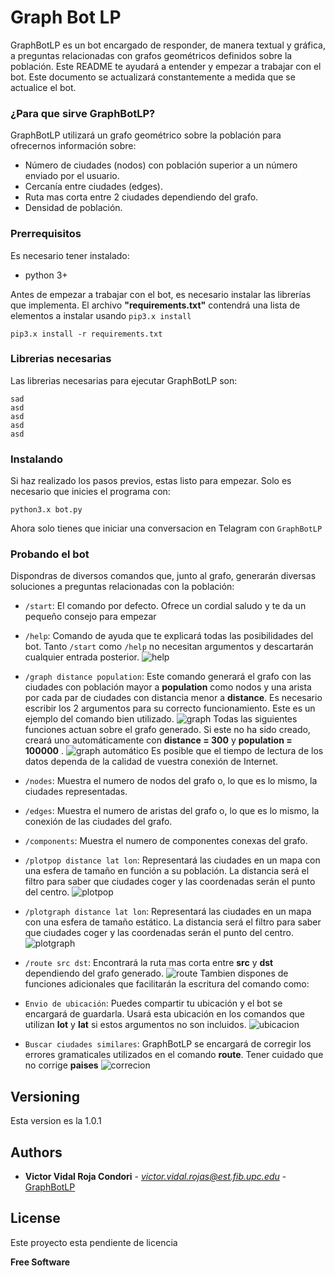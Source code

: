 # Graph Bot LP

GraphBotLP es un bot encargado de responder, de manera textual y gráfica, a preguntas relacionadas con grafos geométricos definidos sobre la población.
Este README te ayudará a entender y empezar a trabajar con el bot. Este documento se actualizará constantemente a medida que se actualice el bot.

### ¿Para que sirve GraphBotLP?

GraphBotLP utilizará un grafo geométrico sobre la población para ofrecernos información sobre:
- Número de ciudades (nodos) con población superior a un número enviado por el usuario.
- Cercanía entre ciudades (edges).
- Ruta mas corta entre 2 ciudades dependiendo del grafo.
- Densidad de población.

### Prerrequisitos

Es necesario tener instalado:
- python 3+

Antes de empezar a trabajar con el bot, es necesario instalar las librerías que implementa.
El archivo **"requirements.txt"** contendrá una lista de elementos a instalar usando ```pip3.x install```


```
pip3.x install -r requirements.txt
```

### Librerias necesarias
Las librerias necesarias para ejecutar GraphBotLP son:
```
sad
asd
asd
asd
asd
```
### Instalando

Si haz realizado los pasos previos, estas listo para empezar. Solo es necesario que inicies el programa con:
```
python3.x bot.py
```
Ahora solo tienes que iniciar una conversacion en Telagram con ```GraphBotLP```
### Probando el bot

Dispondras de diversos comandos que, junto al grafo, generarán diversas soluciones a preguntas relacionadas con la población:
- `/start`: El comando por defecto. Ofrece un cordial saludo y te da un pequeño consejo para empezar

- `/help`: Comando de ayuda que te explicará todas las posibilidades del bot. Tanto `/start` como `/help` no necesitan argumentos y descartarán cualquier entrada posterior.
![help](https://raw.githubusercontent.com/vrojasc/Imagenes/master/imagen_help.png)

- `/graph distance population`: Este comando generará el grafo con las ciudades con población mayor a **population** como nodos y una arista por cada par de ciudades con distancia menor a **distance**. Es necesario escribir los 2 argumentos para su correcto funcionamiento. Este es un ejemplo del comando bien utilizado.
![graph](https://raw.githubusercontent.com/vrojasc/Imagenes/master/imagen_graph.png)
Todas las siguientes funciones actuan sobre el grafo generado. Si este no ha sido creado, creará uno automáticamente con **distance = 300** y **population = 100000** .
![graph automático](https://raw.githubusercontent.com/vrojasc/Imagenes/master/imagen_generar_automatico.png)
Es posible que el tiempo de lectura de los datos dependa de la calidad de vuestra conexión de Internet.

- `/nodes`: Muestra el numero de nodos del grafo o, lo que es lo mismo, la ciudades representadas.

- `/edges`: Muestra el numero de aristas del grafo o, lo que es lo mismo, la conexión de las ciudades del grafo.

- `/components`: Muestra el numero de componentes conexas del grafo.

- `/plotpop distance lat lon`: Representará las ciudades en un mapa con una esfera de tamaño en función a su población. La distancia será el filtro para saber que ciudades coger y las coordenadas serán el punto del centro.
![plotpop](https://raw.githubusercontent.com/vrojasc/Imagenes/master/imagen_plotpop.png)

- `/plotgraph distance lat lon`: Representará las ciudades en un mapa con una esfera de tamaño estático. La distancia será el filtro para saber que ciudades coger y las coordenadas serán el punto del centro.
![plotgraph](https://raw.githubusercontent.com/vrojasc/Imagenes/master/imagen_plotgraph.png)

- `/route src dst`: Encontrará la ruta mas corta entre **src** y **dst** dependiendo del grafo generado.
![route](https://raw.githubusercontent.com/vrojasc/Imagenes/master/imagen_route.png)
Tambien dispones de funciones adicionales que facilitarán la escritura del comando como:

- `Envio de ubicación`: Puedes compartir tu ubicación y el bot se encargará de guardarla. Usará esta ubicación en los comandos que utilizan **lot** y **lat** si estos argumentos no son incluidos.
![ubicacion](https://raw.githubusercontent.com/vrojasc/Imagenes/master/imagen_ubi.png)

- `Buscar ciudades similares`: GraphBotLP se encargará de corregir los errores gramaticales utilizados en el comando **route**. Tener cuidado que no corrige **paises**
![correcion](https://raw.githubusercontent.com/vrojasc/Imagenes/master/imagen_arreglando_fallos.png)

## Versioning

Esta version es la 1.0.1

## Authors

* **Victor Vidal Roja Condori** - *victor.vidal.rojas@est.fib.upc.edu* - [GraphBotLP](https://github.com/vrojasc/Imagenes)

## License

Este proyecto esta pendiente de licencia

**Free Software**

